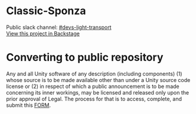 # Classic-Sponza
Public slack channel: [#devs-light-transport](https://unity.slack.com/messages/C06TQ5M4J/) <br/>
[View this project in Backstage](https://backstage.corp.unity3d.com/catalog/default/component/classic-sponza) <br/>
# Converting to public repository
Any and all Unity software of any description (including components) (1) whose source is to be made available other than under a Unity source code license or (2) in respect of which a public announcement is to be made concerning its inner workings, may be licensed and released only upon the prior approval of Legal.
The process for that is to access, complete, and submit this [FORM](https://docs.google.com/forms/d/e/1FAIpQLSe3H6PARLPIkWVjdB_zMvuIuIVtrqNiGlEt1yshkMCmCMirvA/viewform).
